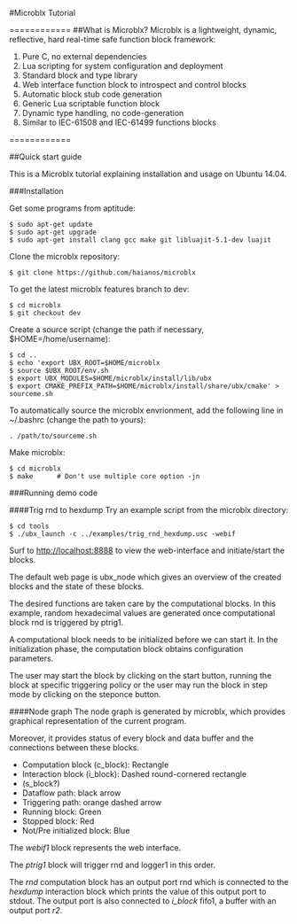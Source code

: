 #Microblx Tutorial

============
##What is Microblx?
Microblx is a lightweight, dynamic, reflective, hard real-time safe function block framework:

1. Pure C, no external dependencies
2. Lua scripting for system configuration and deployment
3. Standard block and type library
4. Web interface function block to introspect and control blocks
5. Automatic block stub code generation
6. Generic Lua scriptable function block
7. Dynamic type handling, no code-generation
8. Similar to IEC-61508 and IEC-61499 functions blocks

============

##Quick start guide

This is a Microblx tutorial explaining installation and usage on Ubuntu 14.04.

###Installation

Get some programs from aptitude:
	
	$ sudo apt-get update
	$ sudo apt-get upgrade
	$ sudo apt-get install clang gcc make git libluajit-5.1-dev luajit

Clone the microblx repository:

	$ git clone https://github.com/haianos/microblx

To get the latest microblx features branch to dev:

	$ cd microblx
	$ git checkout dev

Create a source script (change the path if necessary, $HOME=/home/username):

	$ cd ..
	$ echo 'export UBX_ROOT=$HOME/microblx
	$ source $UBX_ROOT/env.sh
	$ export UBX_MODULES=$HOME/microblx/install/lib/ubx
	$ export CMAKE_PREFIX_PATH=$HOME/microblx/install/share/ubx/cmake' > sourceme.sh

To automatically source the microblx envrionment, add the following line in ~/.bashrc (change the path to yours):

	. /path/to/sourceme.sh

Make microblx:

	$ cd microblx
	$ make		# Don't use multiple core option -jn

###Running demo code

####Trig rnd to hexdump
Try an example script from the microblx directory:
	
	$ cd tools
	$ ./ubx_launch -c ../examples/trig_rnd_hexdump.usc -webif

Surf to <http://localhost:8888> to view the web-interface and initiate/start the blocks.

The default web page is ubx_node which gives an overview of the created blocks and the state of these blocks.

The desired functions are taken care by the computational blocks.
In this example, random hexadecimal values are generated once computational block rnd is triggered by ptrig1.

A computational block needs to be initialized before we can start it. 
In the initialization phase, the computation block obtains configuration parameters.

The user may start the block by clicking on the start button, running the block at specific triggering policy or the user may run the block in step mode by clicking on the steponce button.

####Node graph
The node graph is generated by microblx, which provides graphical representation of the current program.

Moreover, it provides status of every block and data buffer and the connections between these blocks.

* Computation block (c_block): Rectangle
* Interaction block (i_block): Dashed round-cornered rectangle
* (s_block?)
* Dataflow path: black arrow
* Triggering path: orange dashed arrow
* Running block: Green
* Stopped block: Red
* Not/Pre initialized block: Blue

The *webif1* block represents the web interface.

The *ptrig1* block will trigger rnd and logger1 in this order.

The *rnd* computation block has an output port rnd which is connected to the *hexdump* interaction block which prints the value of this output port to stdout.
The output port is also connected to *i_block* fifo1, a buffer with an output port *r2*.
